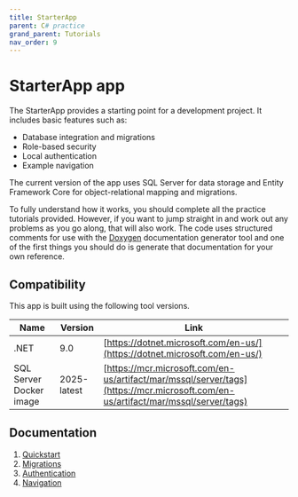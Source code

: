 ```yaml
---
title: StarterApp
parent: C# practice
grand_parent: Tutorials
nav_order: 9
---
```


# StarterApp app

The StarterApp provides a starting point for a development project. It includes
basic features such as:

* Database integration and migrations
* Role-based security
* Local authentication
* Example navigation

The current version of the app uses SQL Server for data storage and Entity Framework Core for 
object-relational mapping and migrations.

To fully understand how it works, you should complete all the practice tutorials provided.
However, if you want to jump straight in and work out any problems as you go along, that will 
also work. The code uses structured comments for use with the 
[Doxygen](https://www.doxygen.nl/) documentation generator tool and one of the first things
you should do is generate that documentation for your own reference.

## Compatibility

This app is built using the following tool versions.

| Name                    | Version     | Link                                                                                                                             |
|-------------------------|-------------|----------------------------------------------------------------------------------------------------------------------------------|
| .NET                    | 9.0         | [https://dotnet.microsoft.com/en-us/](https://dotnet.microsoft.com/en-us/)                                                       |
| SQL Server Docker image | 2025-latest | [https://mcr.microsoft.com/en-us/artifact/mar/mssql/server/tags](https://mcr.microsoft.com/en-us/artifact/mar/mssql/server/tags) |

## Documentation

1. [Quickstart](quickstart.md)
2. [Migrations](migrations.md)
3. [Authentication](authentication.md)
4. [Navigation](navigation.md)

